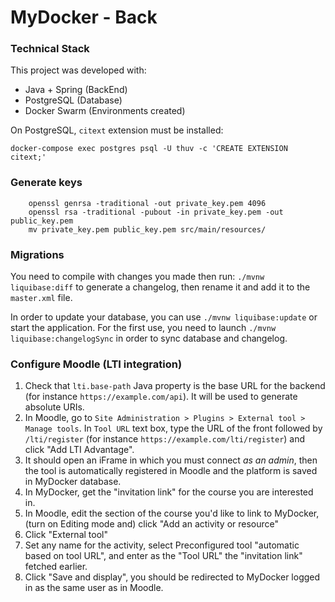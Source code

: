 # MyDocker - Back

### Technical Stack

This project was developed with:

- Java + Spring (BackEnd)
- PostgreSQL (Database)
- Docker Swarm (Environments created)

On PostgreSQL, `citext` extension must be installed:

```shell
docker-compose exec postgres psql -U thuv -c 'CREATE EXTENSION citext;'
```

### Generate keys

```shell
    openssl genrsa -traditional -out private_key.pem 4096
    openssl rsa -traditional -pubout -in private_key.pem -out public_key.pem
    mv private_key.pem public_key.pem src/main/resources/
```

### Migrations

You need to compile with changes you made then run: `./mvnw liquibase:diff` to generate a changelog, then rename it and add it to the `master.xml` file.

In order to update your database, you can use `./mvnw liquibase:update` or start the application.
For the first use, you need to launch `./mvnw liquibase:changelogSync` in order to sync database and changelog.

### Configure Moodle (LTI integration)

1. Check that `lti.base-path` Java property is the base URL for the backend (for instance `https://example.com/api`). It will be used to generate absolute URIs.
2. In Moodle, go to `Site Administration > Plugins > External tool > Manage tools`. In `Tool URL` text box, type the URL of the front followed by `/lti/register` (for instance `https://example.com/lti/register`) and click "Add LTI Advantage".
3. It should open an iFrame in which you must connect *as an admin*, then the tool is automatically registered in Moodle and the platform is saved in MyDocker database.
4. In MyDocker, get the "invitation link" for the course you are interested in.
5. In Moodle, edit the section of the course you'd like to link to MyDocker, (turn on Editing mode and) click "Add an activity or resource"
6. Click "External tool"
7. Set any name for the activity, select Preconfigured tool "automatic based on tool URL", and enter as the "Tool URL" the "invitation link" fetched earlier.
8. Click "Save and display", you should be redirected to MyDocker logged in as the same user as in Moodle.
